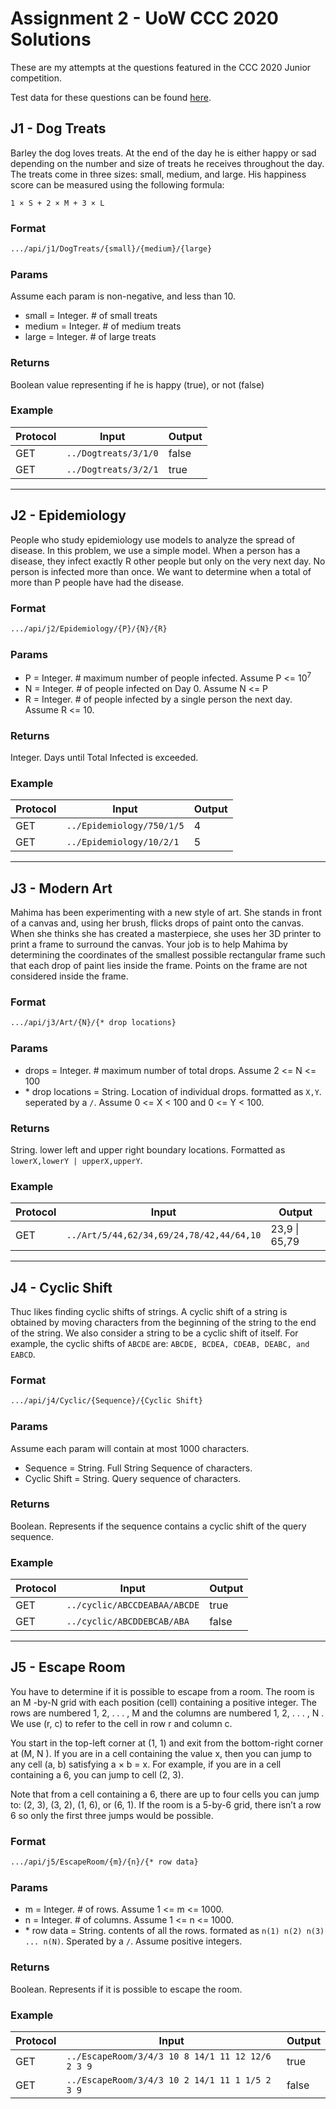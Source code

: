 # Assignment 2 - UoW CCC 2020 Solutions
These are my attempts at the questions featured in the CCC 2020 Junior competition.

Test data for these questions can be found [here](https://www.cemc.uwaterloo.ca/contests/computing/past_ccc_contests/2020/index.html).

## J1 - Dog Treats
Barley the dog loves treats. At the end of the day he is either happy or sad depending on the number and size of treats he receives throughout the day. The treats come in three sizes: small, medium, and large. His happiness score can be measured using the following formula: 

    1 × S + 2 × M + 3 × L
### Format
```bash
.../api/j1/DogTreats/{small}/{medium}/{large}
```

### Params
Assume each param is non-negative, and less than 10.
- small = Integer. # of small treats
- medium = Integer. # of medium treats
- large = Integer. # of large treats

### Returns
Boolean value representing if he is happy (true), or not (false)

### Example
| Protocol | Input | Output |
| --- |---|---|
| GET | `../Dogtreats/3/1/0` | false |
| GET | `../Dogtreats/3/2/1`| true |

---

## J2 - Epidemiology
People who study epidemiology use models to analyze the spread of disease. In this problem, we
use a simple model. When a person has a disease, they infect exactly R other people but only on the very next day. No person is infected more than once. We want to determine when a total of more than P people have
had the disease.
### Format
```bash
.../api/j2/Epidemiology/{P}/{N}/{R}
```
### Params
- P = Integer. # maximum number of people infected. Assume P <= 10<sup>7</sup>
- N = Integer. # of people infected on Day 0. Assume N <= P
- R = Integer. # of people infected by a single person the next day. Assume R <= 10.

### Returns
Integer. Days until Total Infected is exceeded.

### Example
| Protocol | Input | Output |
| --- |---|---|
| GET | `../Epidemiology/750/1/5`| 4 |
| GET | `../Epidemiology/10/2/1` | 5 |

___

## J3 - Modern Art
Mahima has been experimenting with a new style of art. She stands in front of a canvas and, using
her brush, flicks drops of paint onto the canvas. When she thinks she has created a masterpiece,
she uses her 3D printer to print a frame to surround the canvas.
Your job is to help Mahima by determining the coordinates of the smallest possible rectangular
frame such that each drop of paint lies inside the frame. Points on the frame are not considered
inside the frame. 

### Format
```bash
.../api/j3/Art/{N}/{* drop locations}
```

### Params
- drops = Integer. # maximum number of total drops. Assume 2 <= N <= 100
- \* drop locations = String. Location of individual drops. formatted as `X,Y`. seperated by a `/`. Assume
0 <= X < 100 and 0 <= Y < 100.

### Returns
String. lower left and upper right boundary locations. Formatted as `lowerX,lowerY | upperX,upperY`.

### Example
| Protocol | Input | Output |
| --- |---|---|
| GET | `../Art/5/44,62/34,69/24,78/42,44/64,10`| 23,9 \| 65,79 |
___

## J4 - Cyclic Shift

Thuc likes finding cyclic shifts of strings. A cyclic shift of a string is obtained by moving characters
from the beginning of the string to the end of the string. We also consider a string to be a cyclic
shift of itself. For example, the cyclic shifts of `ABCDE` are: `ABCDE, BCDEA, CDEAB, DEABC, and EABCD`.
### Format
```bash
.../api/j4/Cyclic/{Sequence}/{Cyclic Shift}
```

### Params
Assume each param will contain at most 1000 characters.
- Sequence = String. Full String Sequence of characters. 
- Cyclic Shift = String. Query sequence of characters.

### Returns
Boolean. Represents if the sequence contains a cyclic shift of the query sequence.

### Example
| Protocol | Input | Output |
| --- |---|---|
| GET | `../cyclic/ABCCDEABAA/ABCDE` | true |
| GET | `../cyclic/ABCDDEBCAB/ABA` | false |

---

## J5 - Escape Room

You have to determine if it is possible to escape from a room. The room is an M -by-N grid with
each position (cell) containing a positive integer. The rows are numbered 1, 2, . . . , M and the
columns are numbered 1, 2, . . . , N . We use (r, c) to refer to the cell in row r and column c.

You start in the top-left corner at (1, 1) and exit from the bottom-right corner at (M, N ). If you
are in a cell containing the value x, then you can jump to any cell (a, b) satisfying a × b = x. For
example, if you are in a cell containing a 6, you can jump to cell (2, 3).

Note that from a cell containing a 6, there are up to four cells you can jump to: (2, 3), (3, 2), (1, 6),
or (6, 1). If the room is a 5-by-6 grid, there isn’t a row 6 so only the first three jumps would be
possible.

### Format
```bash
.../api/j5/EscapeRoom/{m}/{n}/{* row data}
```

### Params
- m = Integer. # of rows. Assume 1 <= m <= 1000.
- n = Integer. # of columns. Assume 1 <= n <= 1000.
- \* row data = String. contents of all the rows. formated as `n(1) n(2) n(3) ... n(N)`. Sperated by a `/`. Assume positive integers.

### Returns
Boolean. Represents if it is possible to escape the room.

### Example
| Protocol | Input | Output |
| --- |---|---|
| GET | `../EscapeRoom/3/4/3 10 8 14/1 11 12 12/6 2 3 9` | true |
| GET | `../EscapeRoom/3/4/3 10 2 14/1 11 1 1/5 2 3 9` | false |
